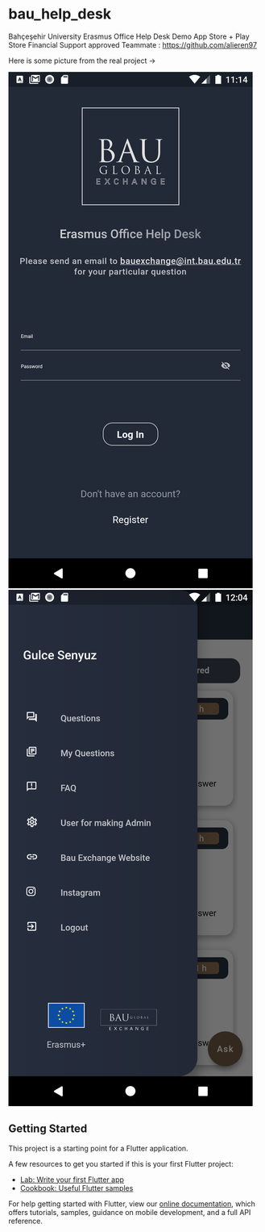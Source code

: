 # bau_help_desk

Bahçeşehir University Erasmus Office Help Desk Demo 
App Store + Play Store
Financial Support approved
Teammate : https://github.com/alieren97

Here is some picture from the real project ->

![](assets/images/Screenshot_1614629669.png)
![](assets/images/Screenshot_1614632646.png)




## Getting Started

This project is a starting point for a Flutter application.

A few resources to get you started if this is your first Flutter project:

- [Lab: Write your first Flutter app](https://flutter.dev/docs/get-started/codelab)
- [Cookbook: Useful Flutter samples](https://flutter.dev/docs/cookbook)

For help getting started with Flutter, view our
[online documentation](https://flutter.dev/docs), which offers tutorials,
samples, guidance on mobile development, and a full API reference.
